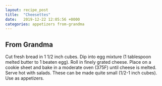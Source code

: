 ```yaml
---
layout: recipe_post
title:  "Cheesettes"
date:   2019-12-22 12:05:56 +0000
categories: appetizers from-grandma
---
```


## From Grandma

Cut fresh bread in 1 1/2 inch cubes. Dip into egg mixture (1 tablespoon melted butter to 1 beaten egg). Roll in finely grated cheese. Place on a cookie sheet and bake in a moderate oven (375F) until cheese is melted. Serve hot with salads. These can be made quite small (1/2-1 inch cubes). Use as appetizers.

